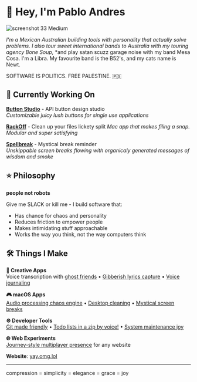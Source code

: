 # 👋 Hey, I'm Pablo Andres

![screenshot 33 Medium](https://github.com/user-attachments/assets/bd7c219b-58b6-4f0f-993e-07d829598e79)


*I'm a Mexican Australian building tools with personality that actually solve problems.*
*I also tour sweet international bands to Australia with my touring agency Bone Soup,* 
*and play satan scuzz garage noise with my band Mesa Cosa. I'm a Libra. My favourite band is the B52's, and my cats name is Newt.                   

SOFTWARE IS POLITICS. FREE PALESTINE. 🇵🇸

## 🎯 Currently Working On

**[Button Studio](https://github.com/pibulus/button-studio)** - API button design studio  
*Customizable juicy lush buttons for single use applications*

**[RackOff](https://github.com/pibulus/rackoff)** - Clean up your files lickety split
*Mac app that makes filing a snap. Modular and super satisfying*

**[Spellbreak](https://github.com/pibulus/spellbreak)** - Mystical break reminder  
*Unskippable screen breaks flowing with organicaly generated messages of wisdom and smoke*

## ⭐ Philosophy

**people not robots** 

Give me SLACK or kill me - I build software that:
- Has chance for chaos and personality
- Reduces friction to empower people  
- Makes intimidating stuff approachable
- Works the way you think, not the way computers think

## 🛠 Things I Make

**🎵 Creative Apps**  
Voice transcription with [ghost friends](https://github.com/pibulus/talktype) • [Gibberish lyrics capture](https://github.com/pibulus/riffrap) • [Voice journaling](https://github.com/pibulus/daysay)

**🎮 macOS Apps**  
[Audio processing chaos engine](https://github.com/pibulus/hexbloop) • [Desktop cleaning](https://github.com/pibulus/rackoff) • [Mystical screen breaks](https://github.com/pibulus/spellbreak)

**⚙️ Developer Tools**  
[Git made friendly](https://github.com/pibulus/git-monkey) • [Todo lists in a zip by voice!](https://github.com/pibulus/ziplist) • [System maintenance joy](https://github.com/pibulus/house-keeper)

**🌐 Web Experiments**  
[Journey-style multiplayer presence](https://github.com/pibulus/ambient-presence) for any website


**Website**: [yay.omg.lol](https://yay.omg.lol/)

---
compression = simplicity = elegance = grace = joy
